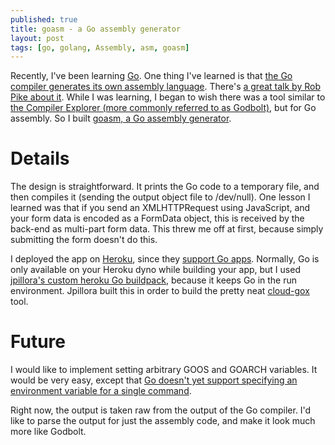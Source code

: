 ```yaml
---
published: true
title: goasm - a Go assembly generator
layout: post
tags: [go, golang, Assembly, asm, goasm]
---
```


Recently, I've been learning [Go](https://golang.org/).  One thing I've learned is that [the Go compiler generates its own assembly language](https://golang.org/doc/asm).  There's [a great talk by Rob Pike about it](https://www.youtube.com/watch?v=KINIAgRpkDA).  While I was learning, I began to wish there was a tool similar to [the Compiler Explorer (more commonly referred to as Godbolt)](https://godbolt.org/), but for Go assembly.  So I built [goasm, a Go assembly generator](https://goasm.herokuapp.com).

# Details

The design is straightforward.  It prints the Go code to a temporary file, and then compiles it (sending the output object file to /dev/null).  One lesson I learned was that if you send an XMLHTTPRequest using JavaScript, and your form data is encoded as a FormData object, this is received by the back-end as multi-part form data.  This threw me off at first, because simply submitting the form doesn't do this.

I deployed the app on [Heroku](https://www.heroku.com), since they [support Go apps](https://www.heroku.com/go).  Normally, Go is only available on your Heroku dyno while building your app, but I used [jpillora's custom heroku Go buildpack](https://github.com/jpillora/heroku-buildpack-go), because it keeps Go in the run environment.  Jpillora built this in order to build the pretty neat [cloud-gox](https://gox.jpillora.com) tool.

# Future

I would like to implement setting arbitrary GOOS and GOARCH variables.  It would be very easy, except that [Go doesn't yet support specifying an environment variable for a single command](https://github.com/golang/go/issues/12868).

Right now, the output is taken raw from the output of the Go compiler.  I'd like to parse the output for just the assembly code, and make it look much more like Godbolt.

